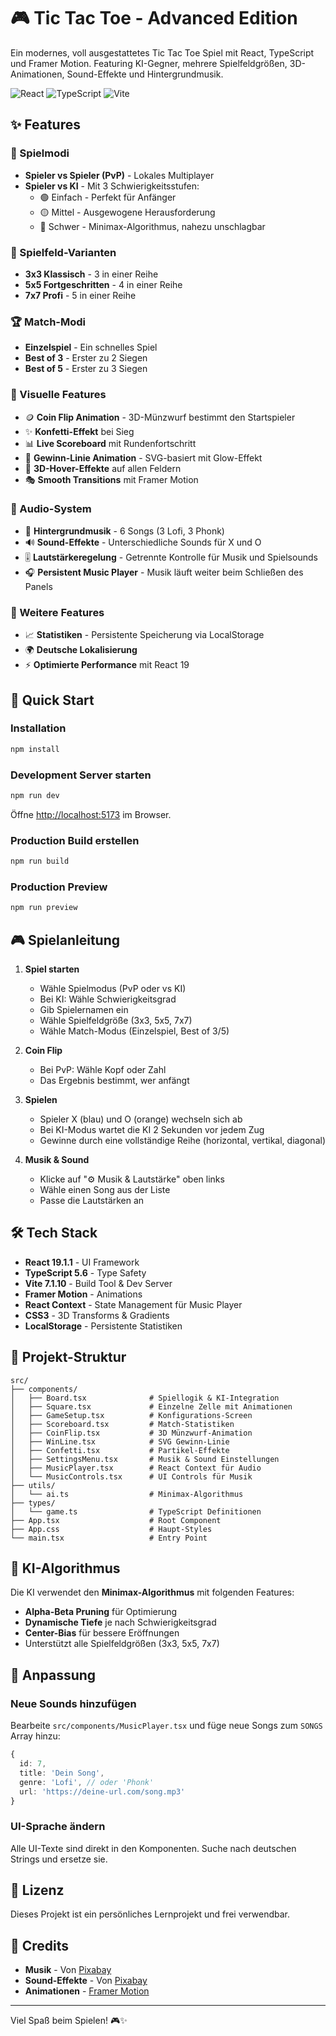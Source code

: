 # 🎮 Tic Tac Toe - Advanced Edition

Ein modernes, voll ausgestattetes Tic Tac Toe Spiel mit React, TypeScript und Framer Motion. Featuring KI-Gegner, mehrere Spielfeldgrößen, 3D-Animationen, Sound-Effekte und Hintergrundmusik.

![React](https://img.shields.io/badge/React-19.1.1-61dafb?style=flat-square&logo=react)
![TypeScript](https://img.shields.io/badge/TypeScript-5.6-blue?style=flat-square&logo=typescript)
![Vite](https://img.shields.io/badge/Vite-7.1.10-646cff?style=flat-square&logo=vite)

## ✨ Features

### 🎯 Spielmodi
- **Spieler vs Spieler (PvP)** - Lokales Multiplayer
- **Spieler vs KI** - Mit 3 Schwierigkeitsstufen:
  - 🟢 Einfach - Perfekt für Anfänger
  - 🟡 Mittel - Ausgewogene Herausforderung
  - 🔴 Schwer - Minimax-Algorithmus, nahezu unschlagbar

### 🎲 Spielfeld-Varianten
- **3x3 Klassisch** - 3 in einer Reihe
- **5x5 Fortgeschritten** - 4 in einer Reihe
- **7x7 Profi** - 5 in einer Reihe

### 🏆 Match-Modi
- **Einzelspiel** - Ein schnelles Spiel
- **Best of 3** - Erster zu 2 Siegen
- **Best of 5** - Erster zu 3 Siegen

### 🎪 Visuelle Features
- 🪙 **Coin Flip Animation** - 3D-Münzwurf bestimmt den Startspieler
- ✨ **Konfetti-Effekt** bei Sieg
- 📊 **Live Scoreboard** mit Rundenfortschritt
- 🌟 **Gewinn-Linie Animation** - SVG-basiert mit Glow-Effekt
- 🎨 **3D-Hover-Effekte** auf allen Feldern
- 🎭 **Smooth Transitions** mit Framer Motion

### 🎵 Audio-System
- 🎼 **Hintergrundmusik** - 6 Songs (3 Lofi, 3 Phonk)
- 🔊 **Sound-Effekte** - Unterschiedliche Sounds für X und O
- 🎚️ **Lautstärkeregelung** - Getrennte Kontrolle für Musik und Spielsounds
- 🎧 **Persistent Music Player** - Musik läuft weiter beim Schließen des Panels

### 💾 Weitere Features
- 📈 **Statistiken** - Persistente Speicherung via LocalStorage
- 🌍 **Deutsche Lokalisierung**
- ⚡ **Optimierte Performance** mit React 19

## 🚀 Quick Start

### Installation
```bash
npm install
```

### Development Server starten
```bash
npm run dev
```
Öffne [http://localhost:5173](http://localhost:5173) im Browser.

### Production Build erstellen
```bash
npm run build
```

### Production Preview
```bash
npm run preview
```

## 🎮 Spielanleitung

1. **Spiel starten**
   - Wähle Spielmodus (PvP oder vs KI)
   - Bei KI: Wähle Schwierigkeitsgrad
   - Gib Spielernamen ein
   - Wähle Spielfeldgröße (3x3, 5x5, 7x7)
   - Wähle Match-Modus (Einzelspiel, Best of 3/5)

2. **Coin Flip**
   - Bei PvP: Wähle Kopf oder Zahl
   - Das Ergebnis bestimmt, wer anfängt

3. **Spielen**
   - Spieler X (blau) und O (orange) wechseln sich ab
   - Bei KI-Modus wartet die KI 2 Sekunden vor jedem Zug
   - Gewinne durch eine vollständige Reihe (horizontal, vertikal, diagonal)

4. **Musik & Sound**
   - Klicke auf "⚙️ Musik & Lautstärke" oben links
   - Wähle einen Song aus der Liste
   - Passe die Lautstärken an

## 🛠️ Tech Stack

- **React 19.1.1** - UI Framework
- **TypeScript 5.6** - Type Safety
- **Vite 7.1.10** - Build Tool & Dev Server
- **Framer Motion** - Animations
- **React Context** - State Management für Music Player
- **CSS3** - 3D Transforms & Gradients
- **LocalStorage** - Persistente Statistiken

## 📁 Projekt-Struktur

```
src/
├── components/
│   ├── Board.tsx              # Spiellogik & KI-Integration
│   ├── Square.tsx             # Einzelne Zelle mit Animationen
│   ├── GameSetup.tsx          # Konfigurations-Screen
│   ├── Scoreboard.tsx         # Match-Statistiken
│   ├── CoinFlip.tsx           # 3D Münzwurf-Animation
│   ├── WinLine.tsx            # SVG Gewinn-Linie
│   ├── Confetti.tsx           # Partikel-Effekte
│   ├── SettingsMenu.tsx       # Musik & Sound Einstellungen
│   ├── MusicPlayer.tsx        # React Context für Audio
│   └── MusicControls.tsx      # UI Controls für Musik
├── utils/
│   └── ai.ts                  # Minimax-Algorithmus
├── types/
│   └── game.ts                # TypeScript Definitionen
├── App.tsx                    # Root Component
├── App.css                    # Haupt-Styles
└── main.tsx                   # Entry Point
```

## 🎯 KI-Algorithmus

Die KI verwendet den **Minimax-Algorithmus** mit folgenden Features:
- **Alpha-Beta Pruning** für Optimierung
- **Dynamische Tiefe** je nach Schwierigkeitsgrad
- **Center-Bias** für bessere Eröffnungen
- Unterstützt alle Spielfeldgrößen (3x3, 5x5, 7x7)

## 🎨 Anpassung

### Neue Sounds hinzufügen
Bearbeite `src/components/MusicPlayer.tsx` und füge neue Songs zum `SONGS` Array hinzu:
```typescript
{
  id: 7,
  title: 'Dein Song',
  genre: 'Lofi', // oder 'Phonk'
  url: 'https://deine-url.com/song.mp3'
}
```

### UI-Sprache ändern
Alle UI-Texte sind direkt in den Komponenten. Suche nach deutschen Strings und ersetze sie.

## 📝 Lizenz

Dieses Projekt ist ein persönliches Lernprojekt und frei verwendbar.

## 🙏 Credits

- **Musik** - Von [Pixabay](https://pixabay.com/)
- **Sound-Effekte** - Von [Pixabay](https://pixabay.com/)
- **Animationen** - [Framer Motion](https://www.framer.com/motion/)

---

Viel Spaß beim Spielen! 🎮✨
